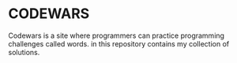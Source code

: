 # CODEWARS
 Codewars is a site where programmers can practice programming challenges called words. in this repository contains my collection of solutions.

